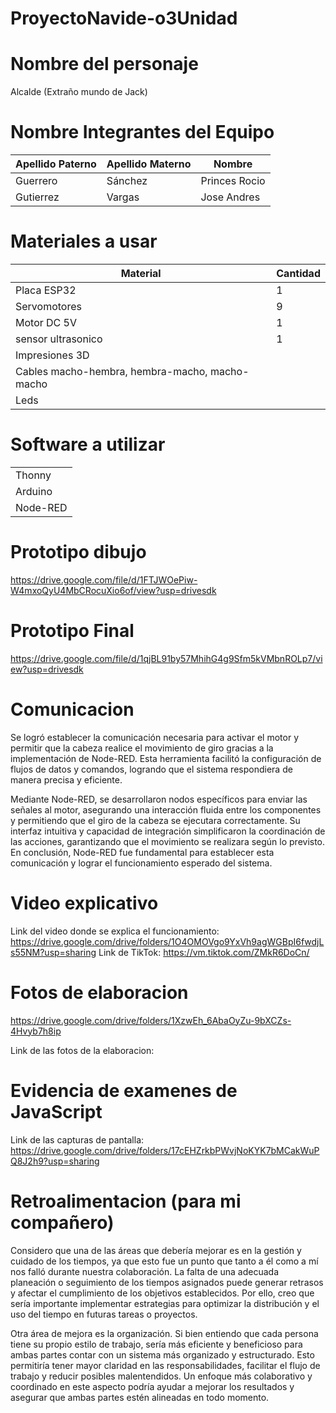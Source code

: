 # ProyectoNavide-o3Unidad

# Nombre del personaje 

Alcalde (Extraño mundo de Jack)

# Nombre Integrantes del Equipo

| Apellido Paterno | Apellido Materno | Nombre |
|--------------|--------------|--------------|
| Guerrero| Sánchez | Princes Rocio|
| Gutierrez | Vargas | Jose Andres |




# Materiales a usar
| Material | Cantidad |
|--------------|-----------|
|Placa ESP32| 1 |
|Servomotores| 9 |
|Motor DC 5V|1 |
|sensor ultrasonico| 1 |
|Impresiones 3D|
|Cables macho-hembra, hembra-macho, macho-macho|
|Leds|

# Software a utilizar
| |
|-------|
|Thonny| 
|Arduino|
|Node-RED|

# Prototipo dibujo 

https://drive.google.com/file/d/1FTJWOePiw-W4mxoQyU4MbCRocuXio6of/view?usp=drivesdk


# Prototipo Final 

https://drive.google.com/file/d/1qjBL91by57MhihG4g9Sfm5kVMbnROLp7/view?usp=drivesdk

# Comunicacion 

Se logró establecer la comunicación necesaria para activar el motor y permitir que la cabeza realice el movimiento de giro gracias a la implementación de Node-RED. Esta herramienta facilitó la configuración de flujos de datos y comandos, logrando que el sistema respondiera de manera precisa y eficiente.

Mediante Node-RED, se desarrollaron nodos específicos para enviar las señales al motor, asegurando una interacción fluida entre los componentes y permitiendo que el giro de la cabeza se ejecutara correctamente. Su interfaz intuitiva y capacidad de integración simplificaron la coordinación de las acciones, garantizando que el movimiento se realizara según lo previsto. En conclusión, Node-RED fue fundamental para establecer esta comunicación y lograr el funcionamiento esperado del sistema.



# Video explicativo 

Link del video donde se explica el funcionamiento: https://drive.google.com/drive/folders/1O4OMOVgo9YxVh9agWGBpI6fwdjLs55NM?usp=sharing
Link de TikTok: https://vm.tiktok.com/ZMkR6DoCn/

# Fotos de elaboracion 

https://drive.google.com/drive/folders/1XzwEh_6AbaOyZu-9bXCZs-4Hvyb7h8ip

Link de las fotos de la elaboracion: 

# Evidencia de examenes de JavaScript

Link de las capturas de pantalla: https://drive.google.com/drive/folders/17cEHZrkbPWvjNoKYK7bMCakWuPQ8J2h9?usp=sharing

# Retroalimentacion (para mi compañero) 

Considero que una de las áreas que debería mejorar es en la gestión y cuidado de los tiempos, ya que esto fue un punto que tanto a él como a mí nos falló durante nuestra colaboración. La falta de una adecuada planeación o seguimiento de los tiempos asignados puede generar retrasos y afectar el cumplimiento de los objetivos establecidos. Por ello, creo que sería importante implementar estrategias para optimizar la distribución y el uso del tiempo en futuras tareas o proyectos.

Otra área de mejora es la organización. Si bien entiendo que cada persona tiene su propio estilo de trabajo, sería más eficiente y beneficioso para ambas partes contar con un sistema más organizado y estructurado. Esto permitiría tener mayor claridad en las responsabilidades, facilitar el flujo de trabajo y reducir posibles malentendidos. Un enfoque más colaborativo y coordinado en este aspecto podría ayudar a mejorar los resultados y asegurar que ambas partes estén alineadas en todo momento.

